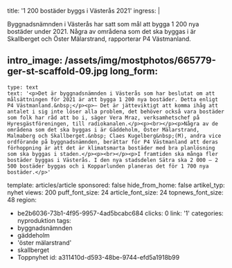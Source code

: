 title: '1 200 bostäder byggs i Västerås 2021'
ingress: |
  <p>Byggnadsnämnden i Västerås har satt som mål att bygga 1 200 nya bostäder under 2021. Några av områdena som det ska byggas i är Skallberget och Öster Mälarstrand, rapporterar P4 Västmanland.
  </p>
  
intro_image: /assets/img/mostphotos/665779-ger-st-scaffold-09.jpg
long_form:
  -
    type: text
    text: '<p>Det är byggnadsnämnden i Västerås som har beslutat om att målsättningen för 2021 är att bygga 1 200 nya bostäder. Detta enligt P4 Västmanland.&nbsp;</p><p>– Det är jätteviktigt att komma ihåg att antalet i sig inte löser alla problem, det behöver också vara bostäder som folk har råd att bo i, säger Vera Mraz, verksamhetschef på Hyresgästföreningen, till radiokanalen.</p><p><br></p><p>Några av de områdena som det ska byggas i är Gäddeholm, Öster Mälarstrand, Malmaberg och Skallberget.&nbsp; Claes Kugelberg&nbsp;(M), andra vice ordförande på byggnadsnämnden, berättar för P4 Västmanland att deras förhoppning är att det är klimatsmarta bostäder med bra planlösning som ska byggas i staden.</p><p><br></p><p>I framtiden ska många fler bostäder byggas i Västerås. I den nya stadsdelen Sätra ska 2 000 – 2 500 bostäder byggas och i Kopparlunden planeras det för 1 700 nya bostäder.</p>'
template: articles/article
sponsored: false
hide_from_home: false
artikel_typ: nyhet
views: 200
puff_font_size: 24
article_font_size: 24
topnews_font_size: 48
region:
  - be2b6036-73b1-4f95-9957-4ad5bcabc684
clicks: 0
link: '1'
categories: nyproduktion
tags:
  - byggnadsnämnden
  - gäddeholm
  - 'öster mälarstrand'
  - skallberget
  - Toppnyhet
id: a311410d-d593-48be-9744-efd5a1918b99
